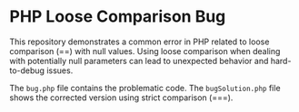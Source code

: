 # PHP Loose Comparison Bug

This repository demonstrates a common error in PHP related to loose comparison (==) with null values.  Using loose comparison when dealing with potentially null parameters can lead to unexpected behavior and hard-to-debug issues.

The `bug.php` file contains the problematic code. The `bugSolution.php` file shows the corrected version using strict comparison (===).